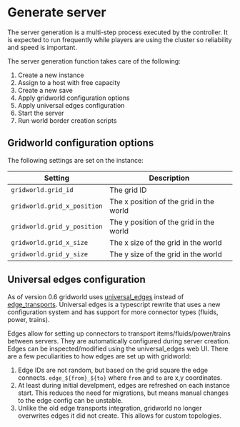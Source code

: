 # Generate server

The server generation is a multi-step process executed by the controller. It is expected to run frequently while players are using the cluster so reliability and speed is important.

The server generation function takes care of the following:

1. Create a new instance
2. Assign to a host with free capacity
3. Create a new save
4. Apply gridworld configuration options
5. Apply universal edges configuration
6. Start the server
7. Run world border creation scripts

## Gridworld configuration options

The following settings are set on the instance:

| Setting                     | Description                             |
| --------------------------- | --------------------------------------- |
| `gridworld.grid_id`         | The grid ID                             |
| `gridworld.grid_x_position` | The x position of the grid in the world |
| `gridworld.grid_y_position` | The y position of the grid in the world |
| `gridworld.grid_x_size`     | The x size of the grid in the world     |
| `gridworld.grid_y_size`     | The y size of the grid in the world     |

## Universal edges configuration

As of version 0.6 gridworld uses [universal_edges](https://github.com/Danielv123/universal_edges) instead of [edge_transports](https://github.com/clusterio/edge_transports). Universal edges is a typescript rewrite that uses a new configuration system and has support for more connector types (fluids, power, trains).

Edges allow for setting up connectors to transport items/fluids/power/trains between servers. They are automatically configured during server creation. Edges can be inspected/modified using the universal_edges web UI. There are a few peculiarities to how edges are set up with gridworld:

1. Edge IDs are not random, but based on the grid square the edge connects. `edge_${from}_${to}` where `from` and `to` are x,y coordinates.
2. At least during initial develpment, edges are refreshed on each instance start. This reduces the need for migrations, but means manual changes to the edge config can be unstable.
3. Unlike the old edge transports integration, gridworld no longer overwrites edges it did not create. This allows for custom topologies.

